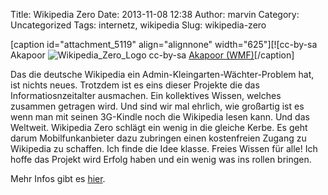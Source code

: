 Title: Wikipedia Zero
Date: 2013-11-08 12:38
Author: marvin
Category: Uncategorized
Tags: internetz, wikipedia
Slug: wikipedia-zero

[caption id="attachment\_5119" align="alignnone" width="625"][![cc-by-sa
Akapoor
![Wikipedia_Zero_Logo]({filename}/images/Wikipedia_Zero_Logo.jpg)
cc-by-sa [Akapoor
(WMF)](https://wikimediafoundation.org/wiki/File:Wikipedia_Zero_Logo.jpg)[/caption]

Das die deutsche Wikipedia ein Admin-Kleingarten-Wächter-Problem hat,
ist nichts neues. Trotzdem ist es eins dieser Projekte die das
Informatiosnzeitalter ausmachen. Ein kollektives Wissen, welches
zusammen getragen wird. Und sind wir mal ehrlich, wie großartig ist es
wenn man mit seinen 3G-Kindle noch die Wikipedia lesen kann. Und das
Weltweit. Wikipedia Zero schlägt ein wenig in die gleiche Kerbe. Es geht
darum Mobilfunkanbieter dazu zubringen einen kostenfreien Zugang zu
Wikipedia zu schaffen. Ich finde die Idee klasse. Freies Wissen für
alle! Ich hoffe das Projekt wird Erfolg haben und ein wenig was ins
rollen bringen.

Mehr Infos gibt es
[hier](https://wikimediafoundation.org/wiki/Wikipedia_Zero).

